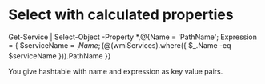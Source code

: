 # Select with calculated properties
Get-Service | Select-Object -Property *,@{Name = 'PathName'; Expression = { $serviceName = $_.Name; (@($wmiServices).where({ $_.Name -eq $serviceName })).PathName }}

You give hashtable with name and expression as key value pairs.
